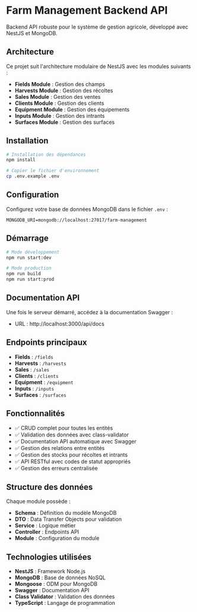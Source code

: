 
# Farm Management Backend API

Backend API robuste pour le système de gestion agricole, développé avec NestJS et MongoDB.

## Architecture

Ce projet suit l'architecture modulaire de NestJS avec les modules suivants :

- **Fields Module** : Gestion des champs
- **Harvests Module** : Gestion des récoltes
- **Sales Module** : Gestion des ventes
- **Clients Module** : Gestion des clients
- **Equipment Module** : Gestion des équipements
- **Inputs Module** : Gestion des intrants
- **Surfaces Module** : Gestion des surfaces

## Installation

```bash
# Installation des dépendances
npm install

# Copier le fichier d'environnement
cp .env.example .env
```

## Configuration

Configurez votre base de données MongoDB dans le fichier `.env` :

```env
MONGODB_URI=mongodb://localhost:27017/farm-management
```

## Démarrage

```bash
# Mode développement
npm run start:dev

# Mode production
npm run build
npm run start:prod
```

## Documentation API

Une fois le serveur démarré, accédez à la documentation Swagger :
- URL : http://localhost:3000/api/docs

## Endpoints principaux

- **Fields** : `/fields`
- **Harvests** : `/harvests`
- **Sales** : `/sales`
- **Clients** : `/clients`
- **Equipment** : `/equipment`
- **Inputs** : `/inputs`
- **Surfaces** : `/surfaces`

## Fonctionnalités

- ✅ CRUD complet pour toutes les entités
- ✅ Validation des données avec class-validator
- ✅ Documentation API automatique avec Swagger
- ✅ Gestion des relations entre entités
- ✅ Gestion des stocks pour récoltes et intrants
- ✅ API RESTful avec codes de statut appropriés
- ✅ Gestion des erreurs centralisée

## Structure des données

Chaque module possède :
- **Schema** : Définition du modèle MongoDB
- **DTO** : Data Transfer Objects pour validation
- **Service** : Logique métier
- **Controller** : Endpoints API
- **Module** : Configuration du module

## Technologies utilisées

- **NestJS** : Framework Node.js
- **MongoDB** : Base de données NoSQL
- **Mongoose** : ODM pour MongoDB
- **Swagger** : Documentation API
- **Class Validator** : Validation des données
- **TypeScript** : Langage de programmation
